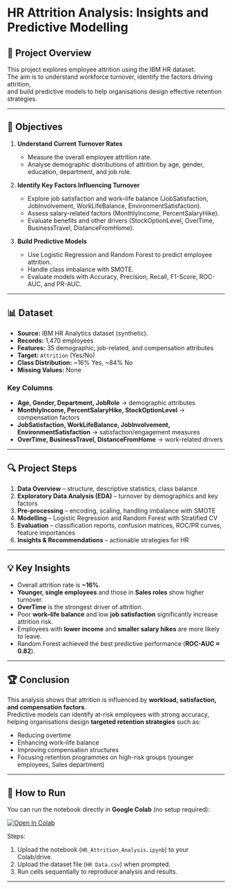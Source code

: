 # HR Attrition Analysis: Insights and Predictive Modelling  

## 📌 Project Overview  
This project explores employee attrition using the IBM HR dataset.  
The aim is to understand workforce turnover, identify the factors driving attrition,  
and build predictive models to help organisations design effective retention strategies.  

---

## 🎯 Objectives  
1. **Understand Current Turnover Rates**  
   - Measure the overall employee attrition rate.  
   - Analyse demographic distributions of attrition by age, gender, education, department, and job role.  

2. **Identify Key Factors Influencing Turnover**  
   - Explore job satisfaction and work–life balance (JobSatisfaction, JobInvolvement, WorkLifeBalance, EnvironmentSatisfaction).  
   - Assess salary-related factors (MonthlyIncome, PercentSalaryHike).  
   - Evaluate benefits and other drivers (StockOptionLevel, OverTime, BusinessTravel, DistanceFromHome).  

3. **Build Predictive Models**  
   - Use Logistic Regression and Random Forest to predict employee attrition.  
   - Handle class imbalance with SMOTE.  
   - Evaluate models with Accuracy, Precision, Recall, F1-Score, ROC-AUC, and PR-AUC.  

---

## 📊 Dataset  
- **Source:** IBM HR Analytics dataset (synthetic).  
- **Records:** 1,470 employees  
- **Features:** 35 demographic, job-related, and compensation attributes  
- **Target:** `Attrition` (Yes/No)  
- **Class Distribution:** ~16% Yes, ~84% No  
- **Missing Values:** None  

### Key Columns  
- **Age, Gender, Department, JobRole** → demographic attributes  
- **MonthlyIncome, PercentSalaryHike, StockOptionLevel** → compensation factors  
- **JobSatisfaction, WorkLifeBalance, JobInvolvement, EnvironmentSatisfaction** → satisfaction/engagement measures  
- **OverTime, BusinessTravel, DistanceFromHome** → work-related drivers  

---

## 🔍 Project Steps  
1. **Data Overview** – structure, descriptive statistics, class balance  
2. **Exploratory Data Analysis (EDA)** – turnover by demographics and key factors  
3. **Pre-processing** – encoding, scaling, handling imbalance with SMOTE  
4. **Modelling** – Logistic Regression and Random Forest with Stratified CV  
5. **Evaluation** – classification reports, confusion matrices, ROC/PR curves, feature importances  
6. **Insights & Recommendations** – actionable strategies for HR  

---

## 💡 Key Insights  
- Overall attrition rate is **~16%**.  
- **Younger, single employees** and those in **Sales roles** show higher turnover.  
- **OverTime** is the strongest driver of attrition.  
- Poor **work–life balance** and low **job satisfaction** significantly increase attrition risk.  
- Employees with **lower income** and **smaller salary hikes** are more likely to leave.  
- Random Forest achieved the best predictive performance (**ROC-AUC ≈ 0.82**).  

---

## 🏆 Conclusion  
This analysis shows that attrition is influenced by **workload, satisfaction, and compensation factors**.  
Predictive models can identify at-risk employees with strong accuracy,  
helping organisations design **targeted retention strategies** such as:  
- Reducing overtime  
- Enhancing work–life balance  
- Improving compensation structures  
- Focusing retention programmes on high-risk groups (younger employees, Sales department)  

---

## 🚀 How to Run  
You can run the notebook directly in **Google Colab** (no setup required):  

[![Open In Colab](https://colab.research.google.com/assets/colab-badge.svg)](https://colab.research.google.com/github/amitkumarbhade/HR_Attrition_Analysis/blob/main/HR_Attrition_Analysis.ipynb)  

Steps:  
1. Upload the notebook (`HR_Attrition_Analysis.ipynb`) to your Colab/drive.  
2. Upload the dataset file (`HR Data.csv`) when prompted.  
3. Run cells sequentially to reproduce analysis and results.  

---

